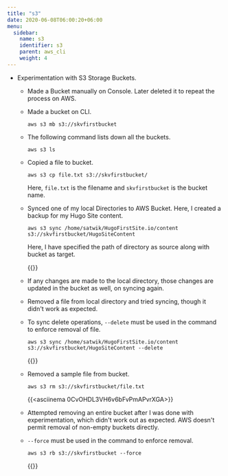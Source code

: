 ```yaml
---
title: "s3"
date: 2020-06-08T06:00:20+06:00
menu:
  sidebar:
    name: s3
    identifier: s3
    parent: aws_cli
    weight: 4
---
```


- Experimentation with S3 Storage Buckets.

  - Made a Bucket manually on Console. Later deleted it to repeat the process on AWS.
  
  - Made a bucket on CLI.
    ```
    aws s3 mb s3://skvfirstbucket
    
    ```
  - The following command lists down all the buckets.
    ```
    aws s3 ls
    
    ```
  - Copied a file to bucket.
    ```
    aws s3 cp file.txt s3://skvfirstbucket/
    
    ```
    Here, `file.txt` is the filename and `skvfirstbucket` is the bucket name.
    
  - Synced one of my local Directories to AWS Bucket. Here, I created a backup for my Hugo Site content.
    ```
    aws s3 sync /home/satwik/HugoFirstSite.io/content s3://skvfirstbucket/HugoSiteContent
    
    ```
    Here, I have specified the path of directory as source along with bucket as target.
    
    {{<asciinema YYBpkYtuZl4M9KxwPnbpYY7Du>}}
    
  - If any changes are made to the local directory, those changes are updated in the bucket as well, on syncing again.
  
  - Removed a file from local directory and tried syncing, though it didn't work as expected.
  
  - To sync delete operations, `--delete` must be used in the command to enforce removal of file.
    ```
    aws s3 sync /home/satwik/HugoFirstSite.io/content s3://skvfirstbucket/HugoSiteContent --delete
    
    ```
    {{<asciinema t1Wep6MQMI1rqkFjTECm5xOKn>}}
    
  - Removed a sample file from bucket.
    ```
    aws s3 rm s3://skvfirstbucket/file.txt
    
    ```
    {{<asciinema 0CvOHDL3VH6v6bFvPmAPvrXGA>}}
    
  - Attempted removing an entire bucket after I was done with experimentation, which didn't work out as expected. AWS doesn't permit removal of non-empty buckets directly.
  
  - `--force` must be used in the command to enforce removal.
    ```
    aws s3 rb s3://skvfirstbucket --force 
    
    ```
    {{<asciinema mNnKXPVitpnwIwnG0viwK5hFS>}}